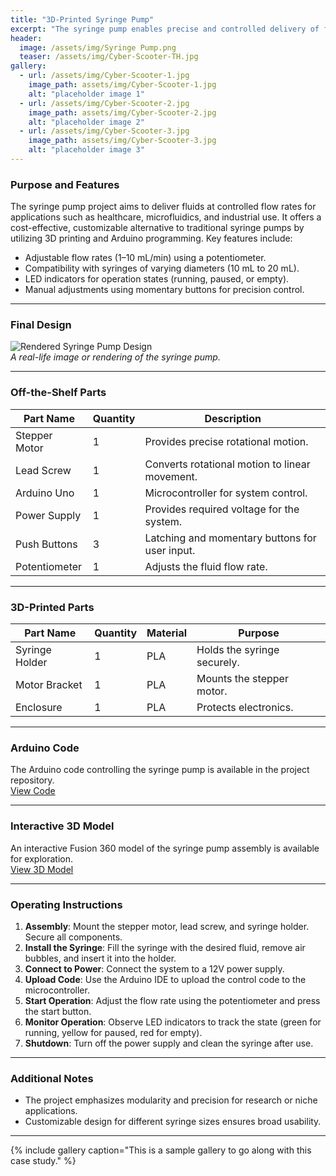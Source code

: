 ```yaml
---
title: "3D-Printed Syringe Pump"
excerpt: "The syringe pump enables precise and controlled delivery of fluids at adjustable flow rates for experimental applications."
header:
  image: /assets/img/Syringe Pump.png
  teaser: /assets/img/Cyber-Scooter-TH.jpg
gallery:
  - url: /assets/img/Cyber-Scooter-1.jpg
    image_path: assets/img/Cyber-Scooter-1.jpg
    alt: "placeholder image 1"
  - url: /assets/img/Cyber-Scooter-2.jpg
    image_path: assets/img/Cyber-Scooter-2.jpg
    alt: "placeholder image 2"
  - url: /assets/img/Cyber-Scooter-3.jpg
    image_path: assets/img/Cyber-Scooter-3.jpg
    alt: "placeholder image 3"
---
```


### Purpose and Features
The syringe pump project aims to deliver fluids at controlled flow rates for applications such as healthcare, microfluidics, and industrial use. It offers a cost-effective, customizable alternative to traditional syringe pumps by utilizing 3D printing and Arduino programming. Key features include:
- Adjustable flow rates (1–10 mL/min) using a potentiometer.
- Compatibility with syringes of varying diameters (10 mL to 20 mL).
- LED indicators for operation states (running, paused, or empty).
- Manual adjustments using momentary buttons for precision control.

---

### Final Design
![Rendered Syringe Pump Design](link_to_image)  
*A real-life image or rendering of the syringe pump.*

---

### Off-the-Shelf Parts

| **Part Name**        | **Quantity** | **Description**                           |
|-----------------------|--------------|-------------------------------------------|
| Stepper Motor         | 1            | Provides precise rotational motion.       |
| Lead Screw            | 1            | Converts rotational motion to linear movement. |
| Arduino Uno           | 1            | Microcontroller for system control.       |
| Power Supply          | 1            | Provides required voltage for the system. |
| Push Buttons          | 3            | Latching and momentary buttons for user input. |
| Potentiometer         | 1            | Adjusts the fluid flow rate.              |

---

### 3D-Printed Parts

| **Part Name**         | **Quantity** | **Material** | **Purpose**                  |
|-----------------------|--------------|--------------|------------------------------|
| Syringe Holder        | 1            | PLA          | Holds the syringe securely.  |
| Motor Bracket         | 1            | PLA          | Mounts the stepper motor.    |
| Enclosure             | 1            | PLA          | Protects electronics.        |

---

### Arduino Code
The Arduino code controlling the syringe pump is available in the project repository.  
[View Code](link_to_github_repository)

---

### Interactive 3D Model
An interactive Fusion 360 model of the syringe pump assembly is available for exploration.  
[View 3D Model](link_to_model)

---

### Operating Instructions
1. **Assembly**: Mount the stepper motor, lead screw, and syringe holder. Secure all components.
2. **Install the Syringe**: Fill the syringe with the desired fluid, remove air bubbles, and insert it into the holder.
3. **Connect to Power**: Connect the system to a 12V power supply.
4. **Upload Code**: Use the Arduino IDE to upload the control code to the microcontroller.
5. **Start Operation**: Adjust the flow rate using the potentiometer and press the start button.
6. **Monitor Operation**: Observe LED indicators to track the state (green for running, yellow for paused, red for empty).
7. **Shutdown**: Turn off the power supply and clean the syringe after use.

---

### Additional Notes
- The project emphasizes modularity and precision for research or niche applications.
- Customizable design for different syringe sizes ensures broad usability.

---
{% include gallery caption="This is a sample gallery to go along with this case study." %}

